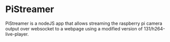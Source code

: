 # PiStreamer

PiStreamer is a nodeJS app that allows streaming the raspberry pi camera output over websocket to a webpage using a modified version of 131/h264-live-player.